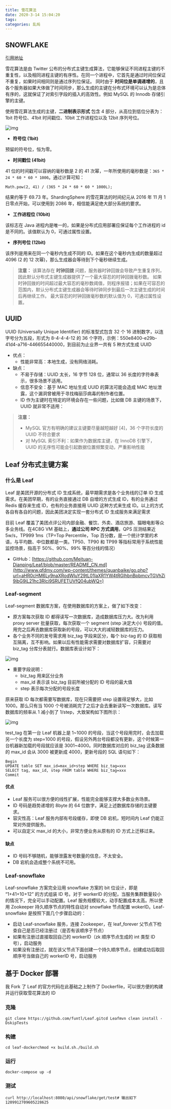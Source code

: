 ```yaml
---
title: 雪花算法
date: 2020-3-14 15:04:20
tags:
categories: 乱炖
---
```


## SNOWFLAKE

[引用地址]([http://www.qfdmy.com/2020/01/16/%e5%88%86%e5%b8%83%e5%bc%8f%e4%b8%bb%e9%94%ae%e8%a7%a3%e5%86%b3%e6%96%b9%e6%a1%88%e4%b9%8b%e7%be%8e%e5%9b%a2-leaf/](http://www.qfdmy.com/2020/01/16/分布式主键解决方案之美团-leaf/))

雪花算法是由 Twitter 公布的分布式主键生成算法，它能够保证不同进程主键的不重复性，以及相同进程主键的有序性。在同一个进程中，它首先是通过时间位保证不重复，如果时间相同则是通过序列位保证。 同时由于 **时间位是单调递增的**，且各个服务器如果大体做了时间同步，那么生成的主键在分布式环境可以认为是总体有序的，这就保证了对索引字段的插入的高效性。例如 MySQL 的 Innodb 存储引擎的主键。

使用雪花算法生成的主键，**二进制表示形式** 包含 4 部分，从高位到低位分表为：1bit 符号位、41bit 时间戳位、10bit 工作进程位以及 12bit 序列号位。

![img](雪花算法/5131aa5a5ccd97e.png)

- **符号位 (1bit)**

预留的符号位，恒为零。

- **时间戳位 (41bit)**

41 位的时间戳可以容纳的毫秒数是 2 的 41 次幂，一年所使用的毫秒数是：`365 * 24 * 60 * 60 * 1000`。通过计算可知：

```
Math.pow(2, 41) / (365 * 24 * 60 * 60 * 1000L);
```

结果约等于 69.73 年。ShardingSphere 的雪花算法的时间纪元从 2016 年 11 月 1 日零点开始，可以使用到 2086 年，相信能满足绝大部分系统的要求。

- **工作进程位 (10bit)**

该标志在 Java 进程内是唯一的，如果是分布式应用部署应保证每个工作进程的 id 是不同的。该值默认为 0，可通过属性设置。

- **序列号位 (12bit)**

该序列是用来在同一个毫秒内生成不同的 ID。如果在这个毫秒内生成的数量超过 4096 (2 的 12 次幂)，那么生成器会等待到下个毫秒继续生成。

> **注意：** 该算法存在 **时钟回拨** 问题，服务器时钟回拨会导致产生重复序列，因此默认分布式主键生成器提供了一个最大容忍的时钟回拨毫秒数。 如果时钟回拨的时间超过最大容忍的毫秒数阈值，则程序报错；如果在可容忍的范围内，默认分布式主键生成器会等待时钟同步到最后一次主键生成的时间后再继续工作。 最大容忍的时钟回拨毫秒数的默认值为 0，可通过属性设置。



## UUID

UUID (Universally Unique Identifier) 的标准型式包含 32 个 16 进制数字，以连字号分为五段，形式为 8-4-4-4-12 的 36 个字符，示例：550e8400-e29b-41d4-a716-446655440000，到目前为止业界一共有 5 种方式生成 UUID

- 优点：
  - 性能非常高：本地生成，没有网络消耗。
- 缺点：
  - 不易于存储：UUID 太长，16 字节 128 位，通常以 36 长度的字符串表示，很多场景不适用。
  - 信息不安全：基于 MAC 地址生成 UUID 的算法可能会造成 MAC 地址泄露，这个漏洞曾被用于寻找梅丽莎病毒的制作者位置。
  - ID 作为主键时在特定的环境会存在一些问题，比如做 DB 主键的场景下，UUID 就非常不适用：

> **注意：**
>
> - MySQL 官方有明确的建议主键要尽量越短越好 [4]，36 个字符长度的 UUID 不符合要求
> - 对 MySQL 索引不利：如果作为数据库主键，在 InnoDB 引擎下，UUID 的无序性可能会引起数据位置频繁变动，严重影响性能

## Leaf 分布式主键方案

### 什么是 Leaf

Leaf 是美团开源的分布式 ID 生成系统，最早期需求是各个业务线的订单 ID 生成需求。在美团早期，有的业务直接通过 DB 自增的方式生成 ID，有的业务通过 Redis 缓存来生成 ID，也有的业务直接用 UUID 这种方式来生成 ID。以上的方式各自有各自的问题，因此美团决定实现一套分布式 ID 生成服务来满足需求

目前 Leaf 覆盖了美团点评公司内部金融、餐饮、外卖、酒店旅游、猫眼电影等众多业务线。在4C8G VM 基础上，**通过公司 RPC 方式调用**，QPS 压测结果近 5w/s，TP999 1ms（TP=Top Percentile，Top 百分数，是一个统计学里的术语，与平均数、中位数都是一类。TP50、TP90 和 TP99 等指标常用于系统性能监控场景，指高于 50%、90%、99% 等百分线的情况）

- GitHub：[https://github.com/Meituan-Dianping/Leaf/blob/master/README_CN.md](http://www.qfdmy.com/wp-content/themes/quanbaike/go.php?url=aHR0cHM6Ly9naXRodWIuY29tL01laXR1YW4tRGlhbnBpbmcvTGVhZi9ibG9iL21hc3Rlci9SRUFETUVfQ04ubWQ=)

### Leaf-segment

Leaf-segment 数据库方案，在使用数据库的方案上，做了如下改变：

- 原方案每次获取 ID 都得读写一次数据库，造成数据库压力大。改为利用 proxy server 批量获取，每次获取一个 segment (step 决定大小) 号段的值。用完之后再去数据库获取新的号段，可以大大的减轻数据库的压力。
- 各个业务不同的发号需求用 biz_tag 字段来区分，每个 biz-tag 的 ID 获取相互隔离，互不影响。如果以后有性能需求需要对数据库扩容，只需要对 biz_tag 分库分表就行。数据库表设计如下：

![img](雪花算法/95989f364fc2f99.png)

- 重要字段说明：
  - biz_tag 用来区分业务
  - max_id 表示该 biz_tag 目前所被分配的 ID 号段的最大值
  - step 表示每次分配的号段长度

原来获取 ID 每次都需要写数据库，现在只需要把 step 设置得足够大，比如 1000。那么只有当 1000 个号被消耗完了之后才会去重新读写一次数据库。读写数据库的频率从 1 减小到了 1/step，大致架构如下图所示：

![img](雪花算法/712794a9e0e646a.png)

test_tag 在第一台 Leaf 机器上是 1~1000 的号段，当这个号段用完时，会去加载另一个长度为 step=1000 的号段，假设另外两台号段都没有更新，这个时候第一台机器新加载的号段就应该是 3001~4000。同时数据库对应的 biz_tag 这条数据的 max_id 会从 3000 被更新成 4000，更新号段的 SQL 语句如下：

```shell
Begin
UPDATE table SET max_id=max_id+step WHERE biz_tag=xxx
SELECT tag, max_id, step FROM table WHERE biz_tag=xxx
Commit
```

#### 优点

- Leaf 服务可以很方便的线性扩展，性能完全能够支撑大多数业务场景。
- ID 号码是趋势递增的 8byte 的 64 位数字，满足上述数据库存储的主键要求。
- 容灾性高：Leaf 服务内部有号段缓存，即使 DB 宕机，短时间内 Leaf 仍能正常对外提供服务。
- 可以自定义 max_id 的大小，非常方便业务从原有的 ID 方式上迁移过来。

#### 缺点

- ID 号码不够随机，能够泄露发号数量的信息，不太安全。
- DB 宕机会造成整个系统不可用。

### Leaf-snowflake

Leaf-snowflake 方案完全沿用 snowflake 方案的 bit 位设计，即是 “1+41+10+12” 的方式组装 ID 号。对于 workerID 的分配，当服务集群数量较小的情况下，完全可以手动配置。Leaf 服务规模较大，动手配置成本太高。所以使用 Zookeeper 持久顺序节点的特性自动对 snowflake 节点配置 wokerID。Leaf-snowflake 是按照下面几个步骤启动的：

- 启动 Leaf-snowflake 服务，连接 Zookeeper，在 leaf_forever 父节点下检查自己是否已经注册过（是否有该顺序子节点）
- 如果有注册过直接取回自己的 workerID（zk 顺序节点生成的 int 类型 ID 号），启动服务
- 如果没有注册过，就在该父节点下面创建一个持久顺序节点，创建成功后取回顺序号当做自己的 workerID 号，启动服务

## 基于 Docker 部署

我 Fork 了 Leaf 的官方代码在此基础之上制作了 Dockerfile，可以很方便的构建并运行获取雪花算法的 ID

### 克隆

```
git clone https://github.com/funtl/Leaf.gitcd Leafmvn clean install -DskipTests
```

### 构建

```
cd leaf-dockerchmod +x build.sh./build.sh
```

### 运行

```
docker-compose up -d
```

### 测试

```
curl http://localhost:8080/api/snowflake/get/test# 输出如下1209912709605228625
```